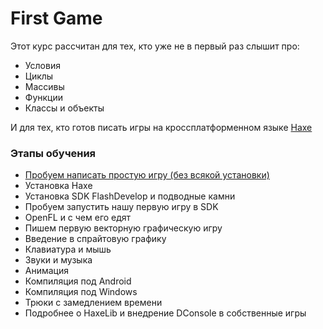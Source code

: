 # First Game
Этот курс рассчитан для тех, кто уже не в первый раз слышит про:

* Условия
* Циклы
* Массивы
* Функции
* Классы и объекты

И для тех, кто готов писать игры на кроссплатформенном языке [Haxe](http://haxe.org/)

### Этапы обучения
* [Пробуем написать простую игру (без всякой установки)](https://github.com/Luchanso/first-game/wiki/%D0%9F%D1%80%D0%BE%D0%B1%D1%83%D0%B5%D0%BC-%D0%BD%D0%B0%D0%BF%D0%B8%D1%81%D0%B0%D1%82%D1%8C-%D0%BF%D1%80%D0%BE%D1%81%D1%82%D1%83%D1%8E-%D0%B8%D0%B3%D1%80%D1%83-(%D0%B1%D0%B5%D0%B7-%D0%B2%D1%81%D1%8F%D0%BA%D0%BE%D0%B9-%D1%83%D1%81%D1%82%D0%B0%D0%BD%D0%BE%D0%B2%D0%BA%D0%B8))
* Установка Haxe
* Установка SDK FlashDevelop и подводные камни
* Пробуем запустить нашу первую игру в SDK
* OpenFL и с чем его едят
* Пишем первую векторную графическую игру 
* Введение в спрайтовую графику
* Клавиатура и мышь
* Звуки и музыка
* Анимация
* Компиляция под Android
* Компиляция под Windows
* Трюки с замедлением времени
* Подробнее о HaxeLib и внедрение DConsole в собственные игры
